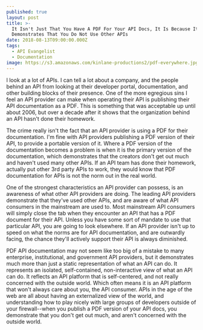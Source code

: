 ```yaml
---
published: true
layout: post
title: >-
  It Isn't Just That You Have A PDF For Your API Docs, It Is Because It
  Demonstrates That You Do Not Use Other APIs
date: 2018-08-13T09:00:00.000Z
tags:
  - API Evangelist
  - Documentation
image: https://s3.amazonaws.com/kinlane-productions2/pdf-everywhere.jpg
---
```

<p></p>I look at a lot of APIs. I can tell a lot about a company, and the people behind an API from looking at their developer portal, documentation, and other building blocks of their presence. One of the more egregious sins I feel an API provider can make when operating their API is publishing their API documentation as a PDF. This is something that was acceptable up until about 2006, but over a decade after it shows that the organization behind an API hasn't done their homework.

The crime really isn't the fact that an API provider is using a PDF for their documentation. I'm fine with API providers publishing a PDF version of their API, to provide a portable version of it. Where a PDF version of the documentation becomes a problem is when it is the primary version of the documentation, which demonstrates that the creators don't get out much and haven't used many other APIs. If an API team has done their homework, actually put other 3rd party APIs to work, they would know that PDF documentation for APIs is not the norm out in the real world.

One of the strongest characteristics an API provider can possess, is an awareness of what other API providers are doing. The leading API providers demonstrate that they've used other APIs, and are aware of what API consumers in the mainstream are used to. Most mainstream API consumers will simply close the tab when they encounter an API that has a PDF document for their API. Unless you have some sort of mandate to use that particular API, you are going to look elsewhere. If an API provider isn't up to speed on what the norms are for API documentation, and are outwardly facing, the chance they'll actively support their API is always diminished.

PDF API documentation may not seem like too big of a mistake to many enterprise, institutional, and government API providers, but it demonstrates much more than just a static representation of what an API can do. It represents an isolated, self-contained, non-interactive view of what an API can do. It reflects an API platform that is self-centered, and not really concerned with the outside world. Which often means it is an API platform that won't always care about you, the API consumer. APIs in the age of the web are all about having an externalized view of the world, and understanding how to play nicely with large groups of developers outside of your firewall--when you publish a PDF version of your API docs, you demonstrate that you don't get out much, and aren't concerned with the outside world.
